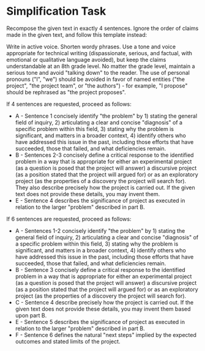 # Simplification Task
Recompose the given text in exactly 4 sentences. Ignore the order of claims made in the given text, and follow this template instead:

Write in active voice. Shorten wordy phrases. Use a tone and voice appropriate for technical writing (dispassionate, serious, and factual, with emotional or qualitative language avoided), but keep the claims understandable at an 8th grade level. No matter the grade level, maintain a serious tone and avoid "talking down" to the reader.  The use of personal pronouns ("I", "we") should be avoided in favor of named entities ("the project", "the project team", or "the authors") - for example, "I propose" should be rephrased as "the project proposes".


If 4 sentences are requested, proceed as follows:

* A - Sentence 1 concisely identify "the problem" by 1) stating the general field of inquiry, 2) articulating a clear and concise "diagnosis" of a specific problem within this field, 3) stating why the problem is significant, and matters in a broader context, 4) identify others who have addressed this issue in the past, including those efforts that have succeeded, those that failed, and what deficiencies remain.
* B - Sentences 2-3 concisely define a critical response to the identified problem in a way that is appropriate for either an experimental project (as a question is posed that the project will answer) a discursive project (as a position stated that the project will argued for) or as an exploratory project (as the properties of a discovery the project will search for). They also describe precisely how the project is carried out. If the given text does not provide these details, you may invent them.
* E - Sentence 4 describes the significance of project as executed in relation to the larger "problem" described in part B.


If 6 sentences are requested, proceed as follows:

* A - Sentences 1-2 concisely identify "the problem" by 1) stating the general field of inquiry, 2) articulating a clear and concise "diagnosis" of a specific problem within this field, 3) stating why the problem is significant, and matters in a broader context, 4) identify others who have addressed this issue in the past, including those efforts that have succeeded, those that failed, and what deficiencies remain.
* B - Sentence 3 concisely define a critical response to the identified problem in a way that is appropriate for either an experimental project (as a question is posed that the project will answer) a discursive project (as a position stated that the project will argued for) or as an exploratory project (as the properties of a discovery the project will search for).
* C - Sentence 4 describe precisely how the project is carried out. If the given text does not provide these details, you may invent them based upon part B.
* E - Sentence 5 describes the significance of project as executed in relation to the larger "problem" described in part B.
* F - Sentence 6 defines the natural "next steps" implied by the expected outcomes and stated limits of the project.

